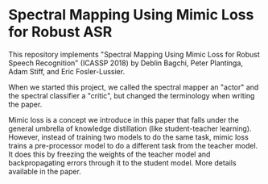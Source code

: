 # Spectral Mapping Using Mimic Loss for Robust ASR

This repository implements "Spectral Mapping Using Mimic Loss for Robust Speech Recognition"
(ICASSP 2018) by Deblin Bagchi, Peter Plantinga, Adam Stiff, and Eric Fosler-Lussier.

When we started this project, we called the spectral mapper an "actor" and the spectral
classifier a "critic", but changed the terminology when writing the paper.

Mimic loss is a concept we introduce in this paper that falls under the general
umbrella of knowledge distillation (like student-teacher learning). However, instead
of training two models to do the same task, mimic loss trains a pre-processor
model to do a different task from the teacher model. It does this by freezing the
weights of the teacher model and backpropagating errors through it to the student model.
More details available in the paper.
